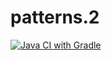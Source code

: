 # patterns.2
[![Java CI with Gradle](https://github.com/daishan69/patterns.2/actions/workflows/gradle.yml/badge.svg)](https://github.com/daishan69/patterns.2/actions/workflows/gradle.yml)
